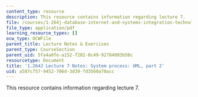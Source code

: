 ```yaml
---
content_type: resource
description: This resource contains information regarding lecture 7.
file: /courses/1-264j-database-internet-and-systems-integration-technologies-fall-2013/a587c7579452706d3d39fd3560a70acc_MIT1_264JF13_lect_7.pdf
file_type: application/pdf
learning_resource_types: []
ocw_type: OCWFile
parent_title: Lecture Notes & Exercises
parent_type: CourseSection
parent_uid: 5fa4a8fe-a152-f202-8c49-92784003b58c
resourcetype: Document
title: '1.264J Lecture 7 Notes: System process: UML, part 2'
uid: a587c757-9452-706d-3d39-fd3560a70acc
---
```

This resource contains information regarding lecture 7.